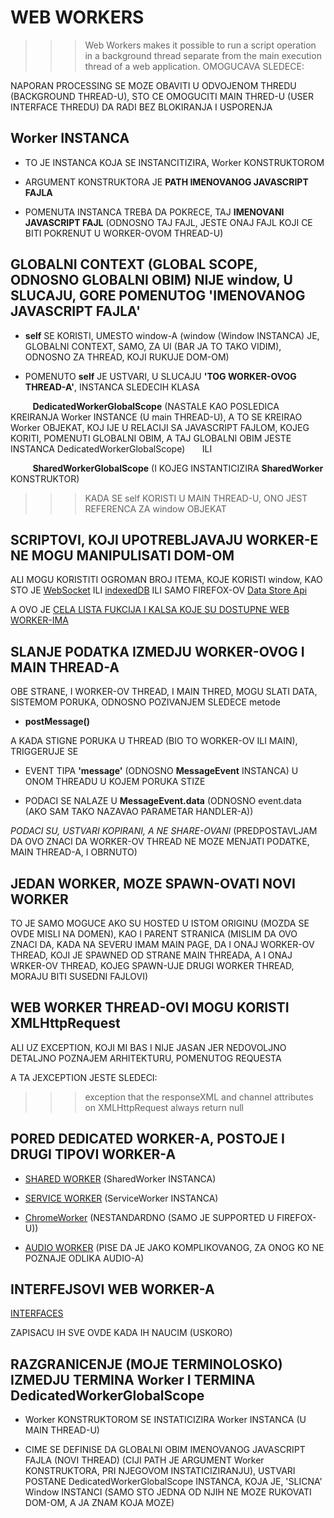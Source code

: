 # WEB WORKERS

>>> Web Workers makes it possible to run a script operation in a background thread separate from the main execution thread of a web application.
OMOGUCAVA SLEDECE:

NAPORAN PROCESSING SE MOZE OBAVITI U ODVOJENOM THREDU (BACKGROUND THREAD-U), STO CE OMOGUCITI MAIN THRED-U (USER INTERFACE THREDU) DA RADI BEZ BLOKIRANJA I USPORENJA

## Worker INSTANCA

- TO JE INSTANCA KOJA SE INSTANCITIZIRA, Worker KONSTRUKTOROM

- ARGUMENT KONSTRUKTORA JE **PATH IMENOVANOG JAVASCRIPT FAJLA**

- POMENUTA INSTANCA TREBA DA POKRECE, TAJ **IMENOVANI JAVASCRIPT FAJL** (ODNOSNO TAJ FAJL, JESTE ONAJ FAJL KOJI CE BITI POKRENUT U WORKER-OVOM THREAD-U)

## GLOBALNI CONTEXT (GLOBAL SCOPE, ODNOSNO GLOBALNI OBIM) NIJE window, U SLUCAJU, GORE POMENUTOG 'IMENOVANOG JAVASCRIPT FAJLA'

- **self** SE KORISTI, UMESTO window-A (window (Window INSTANCA) JE, GLOBALNI CONTEXT, SAMO, ZA UI (BAR JA TO TAKO VIDIM), ODNOSNO ZA THREAD, KOJI RUKUJE DOM-OM)

- POMENUTO **self** JE USTVARI, U SLUCAJU **'TOG WORKER-OVOG THREAD-A'**, INSTANCA SLEDECIH KLASA

&nbsp;&nbsp;&nbsp;&nbsp;&nbsp;&nbsp;&nbsp;&nbsp; **DedicatedWorkerGlobalScope** (NASTALE KAO POSLEDICA KREIRANJA Worker INSTANCE (U main THREAD-U), A TO SE KREIRAO Worker OBJEKAT, KOJ IJE U RELACIJI SA JAVASCRIPT FAJLOM, KOJEG KORITI, POMENUTI GLOBALNI OBIM, A TAJ GLOBALNI OBIM JESTE INSTANCA  DedicatedWorkerGlobalScope) &nbsp;&nbsp;&nbsp;&nbsp;&nbsp;   ILI

&nbsp;&nbsp;&nbsp;&nbsp;&nbsp;&nbsp;&nbsp;&nbsp; **SharedWorkerGlobalScope** (I KOJEG INSTANTICIZIRA **SharedWorker** KONSTRUKTOR)

>>>KADA SE self KORISTI U MAIN THREAD-U, ONO JEST REFERENCA ZA window OBJEKAT

## SCRIPTOVI, KOJI UPOTREBLJAVAJU WORKER-E NE MOGU MANIPULISATI DOM-OM

ALI MOGU KORISTITI OGROMAN BROJ ITEMA, KOJE KORISTI window, KAO STO JE [WebSocket](https://developer.mozilla.org/en-US/docs/Web/API/WebSockets_API) ILI [indexedDB](https://developer.mozilla.org/en-US/docs/Web/API/IndexedDB_API) ILI SAMO FIREFOX-OV [Data Store Api](https://developer.mozilla.org/en-US/docs/Archive/B2G_OS/API/Data_Store_API)

A OVO JE [CELA LISTA FUKCIJA I KALSA KOJE SU DOSTUPNE WEB WORKER-IMA](https://developer.mozilla.org/en-US/docs/Web/API/Web_Workers_API/Functions_and_classes_available_to_workers)

## SLANJE PODATKA IZMEDJU WORKER-OVOG I MAIN THREAD-A

OBE STRANE, I WORKER-OV THREAD, I MAIN THRED, MOGU SLATI DATA, SISTEMOM PORUKA, ODNOSNO POZIVANJEM SLEDECE metode

- **postMessage()**

A KADA STIGNE PORUKA U THREAD (BIO TO WORKER-OV ILI MAIN), TRIGGERUJE SE

- EVENT TIPA **'message'** (ODNOSNO **MessageEvent** INSTANCA) U ONOM THREADU U KOJEM PORUKA STIZE

- PODACI SE NALAZE U **MessageEvent.data** (ODNOSNO event.data (AKO SAM TAKO NAZAVAO PARAMETAR HANDLER-A))

*PODACI SU, USTVARI KOPIRANI, A NE SHARE-OVANI* (PREDPOSTAVLJAM DA OVO ZNACI DA WORKER-OV THREAD NE MOZE MENJATI PODATKE, MAIN THREAD-A, I OBRNUTO)

## JEDAN WORKER, MOZE SPAWN-OVATI NOVI WORKER

TO JE SAMO MOGUCE AKO SU HOSTED U ISTOM ORIGINU (MOZDA SE OVDE MISLI NA DOMEN), KAO I PARENT STRANICA (MISLIM DA OVO ZNACI DA, KADA NA SEVERU IMAM MAIN PAGE, DA I ONAJ WORKER-OV THREAD, KOJI JE SPAWNED OD STRANE MAIN THREADA, A I ONAJ WRKER-OV THREAD, KOJEG SPAWN-UJE DRUGI WORKER THREAD, MORAJU BITI SUSEDNI FAJLOVI)

## WEB WORKER THREAD-OVI MOGU KORISTI XMLHttpRequest

ALI UZ EXCEPTION, KOJI MI BAS I NIJE JASAN JER NEDOVOLJNO DETALJNO POZNAJEM ARHITEKTURU, POMENUTOG REQUESTA

A TA JEXCEPTION JESTE SLEDECI:

>>> exception that the responseXML and channel attributes on XMLHttpRequest always return null

## PORED DEDICATED WORKER-A, POSTOJE I DRUGI TIPOVI WORKER-A

- [SHARED WORKER](https://developer.mozilla.org/en-US/docs/Web/API/SharedWorker) (SharedWorker INSTANCA)

- [SERVICE WORKER](https://developer.mozilla.org/en-US/docs/Web/API/Service_Worker_API) (ServiceWorker INSTANCA)

- [ChromeWorker](https://developer.mozilla.org/en-US/docs/Mozilla/Gecko/Chrome/API/ChromeWorker) (NESTANDARDNO (SAMO JE SUPPORTED U FIREFOX-U))

- [AUDIO WORKER](https://developer.mozilla.org/en-US/docs/Web/API/Web_Audio_API#Audio_Workers) (PISE DA JE JAKO KOMPLIKOVANOG, ZA ONOG KO NE POZNAJE ODLIKA AUDIO-A)

## INTERFEJSOVI WEB WORKER-A

[INTERFACES](https://developer.mozilla.org/en-US/docs/Web/API/Web_Workers_API#Web_Worker_interfaces)

ZAPISACU IH SVE OVDE KADA IH NAUCIM (USKORO)

## RAZGRANICENJE (MOJE TERMINOLOSKO) IZMEDJU TERMINA Worker I TERMINA DedicatedWorkerGlobalScope

- Worker KONSTRUKTOROM SE INSTATICIZIRA Worker INSTANCA (U MAIN THREAD-U)

- CIME SE DEFINISE DA GLOBALNI OBIM IMENOVANOG JAVASCRIPT FAJLA (NOVI THREAD) (CIJI PATH JE ARGUMENT Worker KONSTRUKTORA, PRI NJEGOVOM INSTATICIZIRANJU), USTVARI POSTANE DedicatedWorkerGlobalScope INSTANCA, KOJA JE, 'SLICNA' Window INSTANCI (SAMO STO JEDNA OD NJIH NE MOZE RUKOVATI DOM-OM, A JA ZNAM KOJA MOZE)
